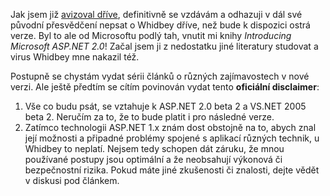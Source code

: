 <!-- dcterms:identifier = aspnetcz#35 -->
<!-- dcterms:title = Nakažen virem Whidbey: Disclaimer -->
<!-- dcterms:abstract = Jak jsem již avizoval dříve, definitivně se vzdávám a odhazuji v dál své původní přesvědčení nepsat o Whidbey dříve, než bude k dispozici ostrá verze. Byl to ale od Microsoftu podlý tah, vnutit mi knihy Introducing Microsoft ASP.NET 2.0! Začal jsem ji z nedostatku jiné literatury studovat a virus Whidbey mne nakazil též. -->
<!-- np9:categoryId = 1 -->
<!-- x4w:category = Tipy, triky -->
<!-- np9:authorId = 1 -->
<!-- np9:authorEmail = michal.valasek@altairis.cz -->
<!-- dcterms:creator = Michal Altair Valášek -->
<!-- dcterms:created = 2005-04-30T15:03:21.12+02:00 -->
<!-- dcterms:dateAccepted = 2005-04-30T15:03:21.12+02:00 -->

Jak jsem již [avizoval dříve](/entry/article-20050419.aspx), definitivně se vzdávám a odhazuji v dál své původní přesvědčení nepsat o Whidbey dříve, než bude k dispozici ostrá verze. Byl to ale od Microsoftu podlý tah, vnutit mi knihy <em>Introducing Microsoft ASP.NET 2.0</em>! Začal jsem ji z nedostatku jiné literatury studovat a virus Whidbey mne nakazil též.

Postupně se chystám vydat sérii článků o různých zajímavostech v nové verzi. Ale ještě předtím se cítím povinován vydat tento <strong>oficiální disclaimer</strong>:
 <ol> <li>Vše co budu psát, se vztahuje k ASP.NET 2.0 beta 2 a VS.NET 2005 beta 2. Neručím za to, že to bude platit i pro následné verze.</li> <li>Zatímco technologii ASP.NET 1.x znám dost obstojně na to, abych znal její možnosti a připadné problémy spojené s aplikací různých technik, u Whidbey to neplatí. Nejsem tedy schopen dát záruku, že mnou používané postupy jsou optimální a že neobsahují výkonová či bezpečnostní rizika. Pokud máte jiné zkušenosti či znalosti, dejte vědět v diskusi pod článkem.</li></ol>